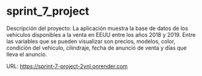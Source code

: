 # sprint_7_project

Descripción del proyecto:
La aplicación muestra la base de datos de los vehiculos disponibles a la venta en EEUU entre los años 2018 y 2019. Entre las variables que se pueden visualizar son precios, modelos, color, condición del vehiculo, cilindraje, fecha de anunció de venta y días que lleva el anuncio.

URL:
https://sprint-7-project-2ynl.onrender.com
